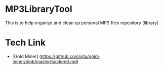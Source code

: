 # MP3LibraryTool
This is to help organize and clean up personal MP3 files repository (library)

# Tech Link
* [Gold Miner] (https://github.com/xitu/gold-miner/blob/master/backend.md)
